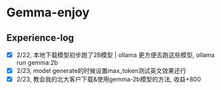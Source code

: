 # Gemma-enjoy
## Experience-log
- [x] 2/22, 本地下载模型初步跑了2B模型 | ollama 更方便去跑这些模型, ollama run gemma:2b
- [x] 2/23, model generate的时候设置max_token测试英文效果还行
- [x] 2/23, 教会我的北大客户下载&使用gemma-2b模型的方法, 收益+800 
